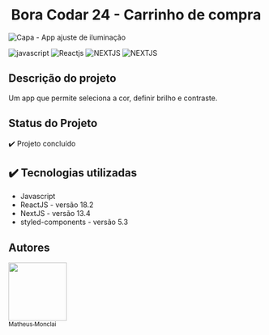 <!-- # Bora Codar 21 - Carrinho de compra -->

<h1 align="center"> Bora Codar 24 - Carrinho de compra </h1>

![Capa - App ajuste de iluminação](https://github.com/monclai/bora_codar_24_ajuste_iluminacao/assets/44307789/6efc3c55-d484-44d6-8f5b-5d6988cd01ab#vitrinedev)

![javascript](https://img.shields.io/badge/LANGUAGE-javascript-yellow)
![Reactjs](https://img.shields.io/badge/LIBRARY-ReactJS-blue)
![NEXTJS](https://img.shields.io/badge/FRAMEWORK-NextJS-darkblue)
![NEXTJS](https://img.shields.io/badge/STATUS-concluded-green)

## Descrição do projeto

Um app que permite seleciona a cor, definir brilho e contraste.

## Status do Projeto

✔️ Projeto concluído

## ✔️ Tecnologias utilizadas

* Javascript
* ReactJS - versão 18.2
* NextJS - versão 13.4
* styled-components - versão 5.3

## Autores

[<img src="https://avatars.githubusercontent.com/u/44307789?v=4" width=115><br><sub>Matheus Monclai</sub>]([https://github.com/monclai](https://github.com/monclai))
